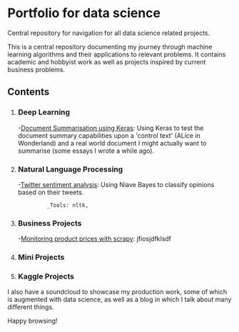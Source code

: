 # Portfolio for data science
Central repository for navigation for all data science related projects.

This is a central repository documenting my journey through machine learning algorithms and their applications to relevant problems. It contains academic and hobbyist work as well as projects inspired by current business problems.

## Contents
1. ### Deep Learning 

    -[Document Summarisation using Keras](https://github.com/MrFlygerian/NLP-Document-Summary): Using Keras to test the document summary capabilities upon a 'control text' (ALice in Wonderland) and a real world document I might actually want to summarise (some essays I wrote a while ago).
    
2. ### Natural Language Processing
     -[Twitter sentiment analysis](https://github.com/MrFlygerian/TwitterSentimentAnalysis): Using Niave Bayes to classify opinions based on their tweets.
            
                _Tools: nltk, 
     
3. ### Business Projects
     -[Monitoring product prices with scrapy](https://github.com/MrFlygerian/PriceTracker): jfiosjdfklsdf


4. ### Mini Projects


5. ### Kaggle Projects




I also have a soundcloud to showcase my production work, some of which is augmented with data science, as well as a blog in which I talk about many different things. 

Happy browsing!
